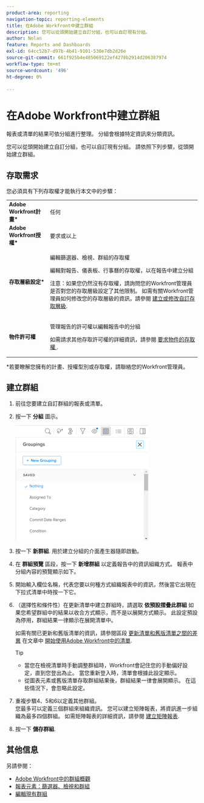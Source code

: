 ```yaml
---
product-area: reporting
navigation-topic: reporting-elements
title: 在Adobe Workfront中建立群組
description: 您可以從頭開始建立自訂分組，也可以自訂現有分組。
author: Nolan
feature: Reports and Dashboards
exl-id: 64cc52b7-d97b-4b41-9101-530e7db2d26e
source-git-commit: 661f925b4e485069122ef4278b2914d206387974
workflow-type: tm+mt
source-wordcount: '496'
ht-degree: 0%

---
```


# 在Adobe Workfront中建立群組

<!--
<p data-mc-conditions="QuicksilverOrClassic.Draft mode">(NOTE: This is a third part of an article split in 3 about creating and customizing groupings (2 how-tos and one reference) </p>
-->

報表或清單的結果可依分組進行整理。 分組會根據特定資訊來分類資訊。

您可以從頭開始建立自訂分組，也可以自訂現有分組。 請依照下列步驟，從頭開始建立群組。

## 存取需求

您必須具有下列存取權才能執行本文中的步驟：

<table style="table-layout:auto"> 
 <col> 
 <col> 
 <tbody> 
  <tr> 
   <td role="rowheader"><strong>Adobe Workfront計畫*</strong></td> 
   <td> <p>任何</p> </td> 
  </tr> 
  <tr> 
   <td role="rowheader"><strong>Adobe Workfront授權*</strong></td> 
   <td> <p>要求或以上 </p> </td> 
  </tr> 
  <tr> 
   <td role="rowheader"><strong>存取層級設定*</strong></td> 
   <td> <p>編輯篩選器、檢視、群組的存取權</p> <p>編輯對報告、儀表板、行事曆的存取權，以在報告中建立分組</p> <p>注意：如果您仍然沒有存取權，請詢問您的Workfront管理員是否對您的存取層級設定了其他限制。 如需有關Workfront管理員如何修改您的存取層級的資訊，請參閱 <a href="../../../administration-and-setup/add-users/configure-and-grant-access/create-modify-access-levels.md" class="MCXref xref">建立或修改自訂存取層級</a>.</p> </td> 
  </tr> 
  <tr> 
   <td role="rowheader"><strong>物件許可權</strong></td> 
   <td> <p>管理報告的許可權以編輯報告中的分組</p> <p>如需請求其他存取許可權的詳細資訊，請參閱 <a href="../../../workfront-basics/grant-and-request-access-to-objects/request-access.md" class="MCXref xref">要求物件的存取權 </a>.</p> </td> 
  </tr> 
 </tbody> 
</table>

&#42;若要瞭解您擁有的計畫、授權型別或存取權，請聯絡您的Workfront管理員。

## 建立群組

1. 前往您要建立自訂群組的報表或清單。
1. 按一下 **分組** 圖示。

   ![選取新群組](assets/newgrouping-nwe-standard-350x304.png)

1. 按一下 **新群組**.
用於建立分組的介面產生器隨即啟動。

1. 在 **群組預覽** 區段，按一下 **新增群組** 以定義報告中的資訊組織方式。 報表中分組內容的預覽顯示如下。

1. 開始輸入欄位名稱，代表您要以何種方式組織報表中的資訊，然後當它出現在下拉式清單中時按一下它。
1. （選擇性和條件性）在更新清單中建立群組時，請選取 **依預設摺疊此群組** 如果您希望群組中的結果以收合方式顯示，而不是以展開方式顯示。 此設定預設為停用，群組結果一律顯示在展開清單中。

   如需有關已更新和舊版清單的資訊，請參閱區段 [更新清單和舊版清單之間的差異](../../../workfront-basics/navigate-workfront/use-lists/view-items-in-a-list.md#updated) 在文章中 [開始使用Adobe Workfront中的清單](../../../workfront-basics/navigate-workfront/use-lists/view-items-in-a-list.md).

   <!--
   <p data-mc-conditions="QuicksilverOrClassic.Quicksilver,QuicksilverOrClassic.Draft mode">(NOTE: the tips repeat in the Edit existing grouping article and Common uses of text mode)</p>
   -->

   >[!TIP]
   >
   >* 當您在檢視清單時手動調整群組時，Workfront會記住您的手動偏好設定，直到您登出為止。 當您重新登入時，清單會根據此設定顯示。
   >* 從圖表元素或舊版清單存取群組結果後，群組結果一律會展開顯示。 在這些情況下，會忽略此設定。


1. 重複步驟4、5和6以定義其他群組。\
   您最多可以定義三個群組來組織資訊。 您可以建立矩陣報表，將資訊進一步組織為最多四個群組。 如需矩陣報表的詳細資訊，請參閱 [建立矩陣報表](../../../reports-and-dashboards/reports/creating-and-managing-reports/create-matrix-report.md).

1. 按一下 **儲存群組**.

## 其他信息

另請參閱：

* [Adobe Workfront中的群組概觀](../../../reports-and-dashboards/reports/reporting-elements/groupings-overview.md)
* [報表元素：篩選器、檢視和群組](../../../reports-and-dashboards/reports/reporting-elements/reporting-elements-filters-views-groupings.md)
* [編輯現有群組](../../../reports-and-dashboards/reports/reporting-elements/edit-existing-groupings.md)

<!--
<div data-mc-conditions="QuicksilverOrClassic.Draft mode">
<h1>Create or edit groupings in Adobe Workfront</h1>
<p class="preview">The highlighted information on this page refers to functionality not yet generally available. It is available only in the Preview Sandbox environment.</p>
<p>You can organize the results of a report or list with a grouping. Groupings categorize data based on a particular piece of information. For more information on groupings, see <a href="../../../reports-and-dashboards/reports/reporting-elements/groupings-overview.md" class="MCXref xref">Groupings overview in Adobe Workfront</a>.</p>
<p>You can create groupings in lists and reports in the following ways:</p>
<ul>
<li> <p>From scratch</p> </li>
<li> <p>Edit an existing grouping that you originally created or that was shared with you</p> </li>
<li> <p>Copy an existing grouping</p> <p>To copy an existing grouping, you can edit it and save it as a new grouping.</p> </li>
</ul>
<h2>Types of grouping-building interfaces</h2>
<p>You can create groupings using the types of grouping builders described in the table below.</p>
<table style="table-layout:auto">
<col>
</col>
<col>
</col>
<col>
</col>
<tbody>
<tr>
<td><strong>Builder type</strong> </td>
<td><strong>Grouping object</strong> </td>
<td><strong>Where available</strong> </td>
</tr>
<tr>
<td><strong>Standard builder</strong> </td>
<td>All objects</td>
<td>Reports and lists</td>
</tr>
<tr data-mc-conditions="QuicksilverOrClassic.Quicksilver">
<td rowspan="2">
<div class="preview">
<p><strong>Beta builder</strong> </p>
</div> </td>
<td>
<div class="preview">
<p>Projects</p>
<p>Tasks</p>
<p>Issues</p>
</div> </td>
<td>
<div class="preview">
<p>Lists</p>
</div> </td>
</tr>
<tr data-mc-conditions="QuicksilverOrClassic.Quicksilver">
<td colspan="2"> <note type="note">
<span class="preview">Beta builders for groupings are not available in reports.</span>
</note> </td>
</tr>
</tbody>
</table>
<div class="preview" data-mc-conditions="QuicksilverOrClassic.Quicksilver">
Consider the following when creating groupings using the different builders:
</div>
<ul data-mc-conditions="QuicksilverOrClassic.Quicksilver">
<li>
<div class="preview">
You can switch back and forth between the standard builder and the beta builder, where the beta option is available.
</div> </li>
<li>
<div class="preview">
After you have enabled the beta builder in one area, it is the default experience for all areas where it is available.
</div> <p class="example" data-mc-autonum="<b>Example: </b>"><span class="autonumber"><span><b>Example: </b></span></span><span class="preview">If you enable the beta builder in a project list, it is the default experience for building task and issue groupings in lists as well.</span> </p> </li>
<li> <p><span class="preview">Groupings are available in both builders, regardless of which experience you used to originally build them.</span> </p> <p class="example" data-mc-autonum="<b>Example: </b>"><span class="autonumber"><span><b>Example: </b></span></span><span class="preview">If you created a grouping using the standard builder, you can find and modify it in the beta builder interface as well.</span> </p> </li>
</ul>
<h2>Access requirements</h2>
<p>You must have the following access to perform the steps in this article:</p>
<table style="table-layout:auto">
<col>
</col>
<col>
</col>
<tbody>
<tr>
<td role="rowheader">Adobe Workfront plan*</td>
<td> <p>Any</p> </td>
</tr>
<tr>
<td role="rowheader">Adobe Workfront license*</td>
<td> <p>Request or higher</p> </td>
</tr>
<tr>
<td role="rowheader">Access level configurations*</td>
<td> <p>Edit access to&nbsp;filters, views, and groupings</p> <note type="note">
If you still don't have access, ask your Workfront administrator if they set additional restrictions in your access level. For information on how a Workfront administrator can modify your access level, see
<a href="../../../administration-and-setup/add-users/configure-and-grant-access/create-modify-access-levels.md" class="MCXref xref">Create or modify custom access levels</a>.
</note> </td>
</tr>
<tr>
<td role="rowheader">Object permissions</td>
<td> <p>Manage access to a grouping to be able to modify or copy it</p> <p>For information on requesting additional access, see <a href="../../../workfront-basics/grant-and-request-access-to-objects/request-access.md" class="MCXref xref">Request access to objects </a>.</p> </td>
</tr>
</tbody>
</table>
<p>*To find out what plan, license type, or access you have, contact your Workfront administrator.</p>
<h2>Create a grouping in the standard builder</h2>
<p>Regardless of the method you use to create groupings, creating a grouping from scratch or from an existing grouping is similar.</p>
<ol>
<li value="1"> <p>Go to a list or a report where you want to create a grouping or that contains the grouping that you want to customize.</p> </li>
<li value="2"> <p>Click the <strong>Grouping</strong> icon .</p> <p> <img src="assets/newgrouping-nwe-standard-350x304.png" alt="Select New Grouping" style="width: 350;height: 304;" data-mc-conditions="QuicksilverOrClassic.Quicksilver"> </p> </li>
<li value="3">
<div data-mc-conditions="QuicksilverOrClassic.Quicksilver">
<p>Click <strong>New Grouping</strong> at the top of the list of groupings.</p>
<p>Or</p>
<p>Hover over the grouping you want to modify and click the <strong>Edit</strong> icon <img src="assets/edit-icon.png">.</p>
</div> <p>The builder for customizing the grouping opens.</p> </li>
<li value="4"> <p>In the <strong>Grouping Preview</strong> section, click <strong>Add Grouping</strong> to define how you want information in the report to be organized. A preview of what the grouping looks like in the report is shown below.</p> </li>
<li value="5"> <p>Begin typing the name of the field that represents the way that you want to organize information in the report, then click it when it appears in the drop-down list.</p> </li>
<li value="6"> <p data-mc-conditions="QuicksilverOrClassic.Quicksilver">(Optional and conditional) When customizing a grouping in an updated list, select <strong>Collapse this grouping by default</strong> if you want the results in the grouping to display collapsed rather than expanded.&nbsp;This setting is disabled by default and the results of the grouping always display in the expanded list.</p> <p data-mc-conditions="QuicksilverOrClassic.Quicksilver"> For information about updated and legacy lists, see the section <a href="../../../workfront-basics/navigate-workfront/use-lists/view-items-in-a-list.md#updated" class="MCXref xref">The difference between the updated and the legacy lists</a>&nbsp;in the article <a href="../../../workfront-basics/navigate-workfront/use-lists/view-items-in-a-list.md" class="MCXref xref">Get started with lists in&nbsp;Adobe Workfront</a>.</p>
<p data-mc-conditions="QuicksilverOrClassic.Quicksilver,QuicksilverOrClassic.Draft mode">(NOTE: the tips repeat in the Edit existing grouping article and Common uses of text mode)</p>
<note type="tip">  
<ul>
<li>When you manually adjust groupings when viewing a list, Workfront remembers your manual preference until you log out. When you log back in, the list displays according to this setting.</li>
<li> <p>The results of a grouping always display expanded after accessing them from a chart element or in a legacy list. In these cases, this setting is ignored.</p> 
<p data-mc-conditions="QuicksilverOrClassic.Draft mode">(NOTE: Legacy lists in classic do NOT have this option; legacy lists in NWE DO have this option but it's not functional; this is conditioned only for QS)</p>
</li>
</ul>
</note> </li>
<li value="7"> <p>Repeat Steps  4, 5, and 6  to define additional groupings.</p> <p>You can define up to three groupings for organizing information. You can further organize your information with up to four groupings by creating a matrix report. For more information on matrix reports, see <a href="../../../reports-and-dashboards/reports/creating-and-managing-reports/create-matrix-report.md" class="MCXref xref">Create a matrix report</a>.</p> </li>
<li value="8"> <p>(Optional) Click <strong>Switch to Text Mode</strong> to add a grouping using the Text Mode interface.</p> <p>For more information about creating a grouping using the text mode interface, see <a href="../../../reports-and-dashboards/reports/text-mode/edit-text-mode-in-grouping.md" class="MCXref xref">Edit text mode in a grouping</a>.</p> </li>
<li value="9"> <p>Click <strong>Save Grouping</strong> to create a new grouping.</p> <p data-mc-conditions="QuicksilverOrClassic.Quicksilver">Or</p> <p data-mc-conditions="QuicksilverOrClassic.Quicksilver">Click <strong>Save as New Grouping</strong> to create a new grouping from the selected one.</p> <p>The new grouping displays in the list of groupings.</p> </li>
<li value="10"> <p>(Optional) Remove groupings you no longer want to display in the list.</p> <p>For information, see <a href="../../../reports-and-dashboards/reports/reporting-elements/remove-filters-views-groupings.md" class="MCXref xref">Remove filters, views, and groupings</a>.</p> </li>
</ol>
<div class="preview" data-mc-conditions="QuicksilverOrClassic.Quicksilver">
<h2>Create a grouping in the beta builder</h2>
<h3>Enable the beta builder</h3>
<p>The beta builder toggle is disabled by default. You must enable it to use the beta builder.</p>
<ol>
<li value="1">Go to a project, task, or issue list.</li>
<li value="2"> <p>Click the <strong>Grouping</strong> icon <img src="assets/groupingicon.png" alt="Grouping icon">, then enable the beta builder toggle.</p> <p>The beta builder interface opens.</p> <note type="tip">
The header of the grouping builder interface is blue when the beta builder is enabled. This enables the beta builder for all areas of Workfront where it is available.
</note> 
<p data-mc-conditions="QuicksilverOrClassic.Draft mode">(NOTE: replace shot below!)</p>
<p> <img src="assets/beta-toggle-groupings-nwe-350x300.png" alt="Beta toggle for groupings" style="width: 350;height: 300;"> </p> </li>
<li value="3"> <p>Continue with <a href="#create-a-grouping-in-the-beta-builder" class="MCXref xref">Create a grouping in the beta builder</a>, below.</p> </li>
</ol>
<p><strong>Create a grouping in the beta builder</strong></p>
<ol>
<li value="1"> <p>Go to a project, task, or issue list where you want to create a grouping, and click the <strong>Grouping</strong> icon <img src="assets/groupingicon.png" alt="Grouping icon">.</p> </li>
<li value="2"> <p>Click <strong>New Grouping</strong> to create a new grouping.</p> <p>Or</p> <p>Hover over an existing grouping in the My groupings area, then click the <strong>Edit</strong> icon <img src="assets/edit-icon.png"> to edit an existing grouping.</p> <p>Or</p> <p>Hover over an existing grouping in the My groupings area, select the <strong>More</strong> icon <img src="assets/more-icon.png" alt="More icon">, and select <strong>Duplicate</strong> to copy a grouping.</p> </li>
<li value="3"> <p>Start typing the name of a field in the Group by area, then select it when it displays in the list.</p> <p>You can also select <strong>Search all fields</strong> to view a list of all fields to group by. The fields in the advanced search are grouped by object category.</p> <note type="tip">
As you build the grouping, the results appear immediately in the list.
</note> </li>
<li value="4"> <p>(Optional) Click <strong>Add grouping</strong> to add a second or third grouping.</p> <p> <img src="assets/gouping-groupby-options-350x202.png" alt="Group by options" style="width: 350;height: 202;"> </p> </li>
<li value="5"> <p>(Optional) To reorder the groupings, select a grouping and drag it to the new position.</p> <p>Or</p> <p>Select a grouping and use the keyboard arrow keys to change the order.</p> </li>
<li value="6"> <p>(Optional) Make other selections for the groupings as needed:</p>
<ul>
<li> <p>When grouping by date you must choose a date option such as week, month, or quarter.</p> </li>
<li> <p>Select <img src="assets/grouping-expandicon.png" alt="Expand grouping icon"> to set a grouping to be expanded by default.</p> </li>
<li> <p>Select <img src="assets/delete.png" alt="Delete icon"> to delete a grouping.</p> </li>
</ul> <p> <img src="assets/grouping-editgrouping-350x409.png" alt="Edit grouping" style="width: 350;height: 409;"> </p> </li>
<li value="7"> <p>(Optional) Select <strong>Text Mode</strong> to continue building the grouping using the Text Mode interface.</p> <p>For more information about creating a grouping using the text mode interface, see <a href="../../../reports-and-dashboards/reports/text-mode/edit-text-mode-in-grouping.md" class="MCXref xref">Edit text mode in a grouping</a>.</p> </li>
<li value="8"> <p>(Optional) To use the grouping as an ad hoc grouping without saving it:</p>
<ul>
<li> <p>When working in a new grouping, close the beta builder.</p> </li>
<li> <p>When editing an existing grouping, select <strong>Apply</strong>.</p> </li>
</ul> </li>
<li value="9"> <p>Select <strong>Save as new</strong> for a new grouping, or <strong>Save</strong> for an existing grouping.</p> </li>
<li value="10"> <p>Type a name for the grouping.</p> </li>
<li value="11"> <p>(Optional) Select an icon for the grouping to represent the field type.</p> </li>
<li value="12"> <p>(Optional) Type a description of the grouping.</p> </li>
<li value="13"> <p>Select <strong>Save</strong>.</p> <p>The grouping is saved in the My groupings list.</p> </li>
</ol>
</div>
</div>
-->
